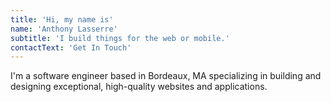 ```yaml
---
title: 'Hi, my name is'
name: 'Anthony Lasserre'
subtitle: 'I build things for the web or mobile.'
contactText: 'Get In Touch'
---
```


I'm a software engineer based in Bordeaux, MA specializing in building and designing exceptional, high-quality websites and applications.
